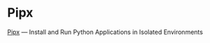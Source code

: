# Pipx

[Pipx](https://pypa.github.io/pipx/) — Install and Run Python Applications in Isolated Environments
